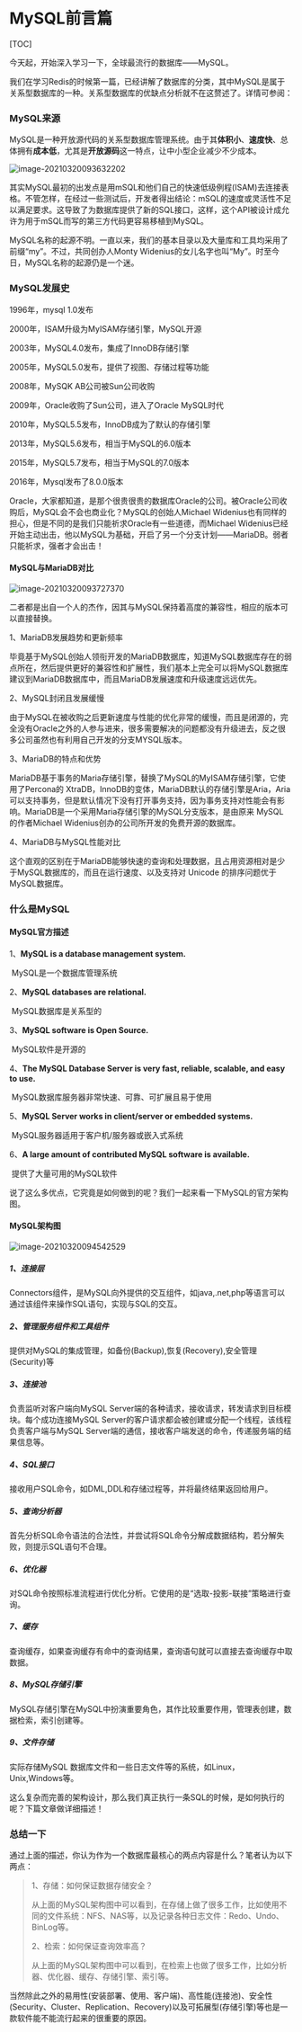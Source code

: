 # MySQL前言篇

[TOC]

今天起，开始深入学习一下，全球最流行的数据库——MySQL。

我们在学习Redis的时候第一篇，已经讲解了数据库的分类，其中MySQL是属于关系型数据库的一种。关系型数据库的优缺点分析就不在这赘述了。详情可参阅：

### MySQL来源

MySQL是一种开放源代码的关系型数据库管理系统。由于其**体积小**、**速度快**、总体拥有**成本低**，尤其是**开放源码**这一特点，让中小型企业减少不少成本。

![image-20210320093632202](imgs/image-20210320093632202.png)

其实MySQL最初的出发点是用mSQL和他们自己的快速低级例程(ISAM)去连接表格。不管怎样，在经过一些测试后，开发者得出结论：mSQL的速度或灵活性不足以满足要求。这导致了为数据库提供了新的SQL接口，这样，这个API被设计成允许为用于mSQL而写的第三方代码更容易移植到MySQL。

MySQL名称的起源不明。一直以来，我们的基本目录以及大量库和工具均采用了前缀“my”。不过，共同创办人Monty Widenius的女儿名字也叫“My”。时至今日，MySQL名称的起源仍是一个迷。

### MySQL发展史

1996年，mysql 1.0发布

2000年，ISAM升级为MyISAM存储引擎，MySQL开源

2003年，MySQL4.0发布，集成了InnoDB存储引擎

2005年，MySQL5.0发布，提供了视图、存储过程等功能

2008年，MySQK AB公司被Sun公司收购

2009年，Oracle收购了Sun公司，进入了Oracle MySQL时代

2010年，MySQL5.5发布，InnoDB成为了默认的存储引擎

2013年，MySQL5.6发布，相当于MySQL的6.0版本

2015年，MySQL5.7发布，相当于MySQL的7.0版本

2016年，Mysql发布了8.0.0版本

Oracle，大家都知道，是那个很贵很贵的数据库Oracle的公司。被Oracle公司收购后，MySQL会不会也商业化？MySQL的创始人Michael Widenius也有同样的担心，但是不同的是我们只能祈求Oracle有一些道德，而Michael Widenius已经开始主动出击，他以MySQL为基础，开启了另一个分支计划——MariaDB。弱者只能祈求，强者才会出击！

#### MySQL与MariaDB对比

![image-20210320093727370](imgs/image-20210320093727370.png)

二者都是出自一个人的杰作，因其与MySQL保持着高度的兼容性，相应的版本可以直接替换。

1、MariaDB发展趋势和更新频率

毕竟基于MySQL创始人领衔开发的MariaDB数据库，知道MySQL数据库存在的弱点所在，然后提供更好的兼容性和扩展性，我们基本上完全可以将MySQL数据库建议到MariaDB数据库中，而且MariaDB发展速度和升级速度远远优先。

2、MySQL封闭且发展缓慢

由于MySQL在被收购之后更新速度与性能的优化非常的缓慢，而且是闭源的，完全没有Oracle之外的人参与进来，很多需要解决的问题都没有升级进去，反之很多公司虽然也有利用自己开发的分支MYSQL版本。

3、MariaDB的特点和优势

MariaDB基于事务的Maria存储引擎，替换了MySQL的MyISAM存储引擎，它使用了Percona的 XtraDB，InnoDB的变体，MariaDB默认的存储引擎是Aria，Aria可以支持事务，但是默认情况下没有打开事务支持，因为事务支持对性能会有影响。MariaDB是一个采用Maria存储引擎的MySQL分支版本，是由原来 MySQL 的作者Michael Widenius创办的公司所开发的免费开源的数据库。

4、MariaDB与MySQL性能对比

这个直观的区别在于MariaDB能够快速的查询和处理数据，且占用资源相对是少于MySQL数据库的，而且在运行速度、以及支持对 Unicode 的排序问题优于MySQL数据库。


### 什么是MySQL

#### MySQL官方描述

1、**MySQL is a database management system.**

​	MySQL是一个数据库管理系统

2、**MySQL databases are relational.**

​	MySQL数据库是关系型的

3、**MySQL software is Open Source.**

​	MySQL软件是开源的

4、**The MySQL Database Server is very fast, reliable, scalable, and easy to use.**

​	MySQL数据库服务器非常快速、可靠、可扩展且易于使用

5、**MySQL Server works in client/server or embedded systems.**

​	MySQL服务器适用于客户机/服务器或嵌入式系统

6、**A large amount of contributed MySQL software is available.**

​	提供了大量可用的MySQL软件

说了这么多优点，它究竟是如何做到的呢？我们一起来看一下MySQL的官方架构图。

#### MySQL架构图

![image-20210320094542529](imgs/image-20210320094542529.png)

##### 1、连接层

Connectors组件，是MySQL向外提供的交互组件，如java,.net,php等语言可以通过该组件来操作SQL语句，实现与SQL的交互。

##### 2、管理服务组件和工具组件

提供对MySQL的集成管理，如备份(Backup),恢复(Recovery),安全管理(Security)等

##### 3、连接池

负责监听对客户端向MySQL Server端的各种请求，接收请求，转发请求到目标模块。每个成功连接MySQL Server的客户请求都会被创建或分配一个线程，该线程负责客户端与MySQL Server端的通信，接收客户端发送的命令，传递服务端的结果信息等。

##### 4、SQL接口

接收用户SQL命令，如DML,DDL和存储过程等，并将最终结果返回给用户。

##### 5、查询分析器

首先分析SQL命令语法的合法性，并尝试将SQL命令分解成数据结构，若分解失败，则提示SQL语句不合理。

##### 6、优化器

对SQL命令按照标准流程进行优化分析。它使用的是“选取-投影-联接”策略进行查询。

##### 7、缓存

查询缓存，如果查询缓存有命中的查询结果，查询语句就可以直接去查询缓存中取数据。

##### 8、MySQL存储引擎

MySQL存储引擎在MySQL中扮演重要角色，其作比较重要作用，管理表创建，数据检索，索引创建等。

##### 9、文件存储

实际存储MySQL 数据库文件和一些日志文件等的系统，如Linux，Unix,Windows等。

这么复杂而完善的架构设计，那么我们真正执行一条SQL的时候，是如何执行的呢？下篇文章做详细描述！

### 总结一下

通过上面的描述，你认为作为一个数据库最核心的两点内容是什么？笔者认为以下两点：

> 1、存储：如何保证数据存储安全？
>
> ​	从上面的MySQL架构图中可以看到，在存储上做了很多工作，比如使用不同的文件系统：NFS、NAS等，以及记录各种日志文件：Redo、Undo、BinLog等。
>
> 2、检索：如何保证查询效率高？
>
> ​	从上面的MySQL架构图中可以看到，在检索上也做了很多工作，比如分析器、优化器、缓存、存储引擎、索引等。

当然除此之外的易用性(安装部署、使用、客户端)、高性能(连接池)、安全性(Security、Cluster、Replication、Recovery)以及可拓展型(存储引擎)等也是一款软件能不能流行起来的很重要的原因。

